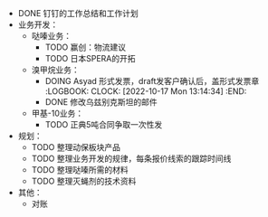 - DONE 钉钉的工作总结和工作计划
- 业务开发：
	- 哒嗪业务：
		- TODO 赢创：物流建议
		- TODO 日本SPERA的开拓
	- 溴甲烷业务：
		- DOING Asyad 形式发票，draft发客户确认后，盖形式发票章
		  :LOGBOOK:
		  CLOCK: [2022-10-17 Mon 13:14:34]
		  :END:
		- DONE 修改乌兹别克斯坦的邮件
	- 甲基-10业务：
		- TODO 正典5吨合同争取一次性发
- 规划：
	- TODO 整理动保板块产品
	- TODO 整理业务开发的规律，每条报价线索的跟踪时间线
	- TODO 整理哒嗪所需的材料
	- TODO 整理灭蝇剂的技术资料
- 其他：
	- 对账
